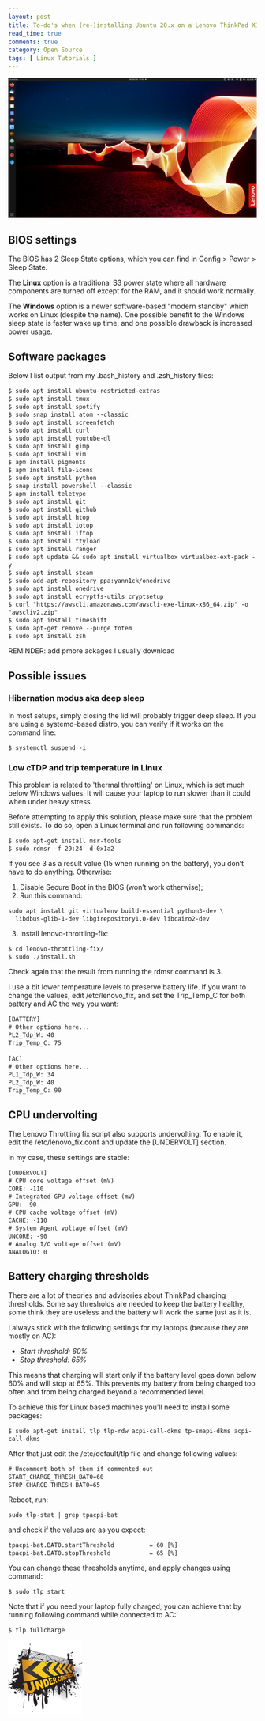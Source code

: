 ```yaml
---
layout: post
title: To-do's when (re-)installing Ubuntu 20.x on a Lenovo ThinkPad X1 Carbon Gen 8
read_time: true
comments: true
category: Open Source 
tags: [ Linux Tutorials ]
---
```


<img src="/assets/groovy-gorilla.png" width="654">

## BIOS settings

The BIOS has 2 Sleep State options, which you can find in Config > Power > Sleep State. 

The **Linux** option is a traditional S3 power state where all hardware components are turned off except for the RAM, and it should work normally. 

The **Windows** option is a newer software-based "modern standby" which works on Linux (despite the name). One possible benefit to the Windows sleep state is faster wake up time, and one possible drawback is increased power usage. 

## Software packages

Below I list output from my .bash_history and .zsh_history files:
```
$ sudo apt install ubuntu-restricted-extras
$ sudo apt install tmux
$ sudo apt install spotify
$ sudo snap install atom --classic
$ sudo apt install screenfetch
$ sudo apt install curl
$ sudo apt install youtube-dl
$ sudo apt install gimp
$ sudo apt install vim
$ apm install pigments
$ apm install file-icons
$ sudo apt install python
$ snap install powershell --classic
$ apm install teletype
$ sudo apt install git
$ sudo apt install github
$ sudo apt install htop
$ sudo apt install iotop
$ sudo apt install iftop
$ sudo apt install ttyload
$ sudo apt install ranger
$ sudo apt update && sudo apt install virtualbox virtualbox-ext-pack -y
$ sudo apt install steam
$ sudo add-apt-repository ppa:yann1ck/onedrive
$ sudo apt install onedrive
$ sudo apt install ecryptfs-utils cryptsetup
$ curl "https://awscli.amazonaws.com/awscli-exe-linux-x86_64.zip" -o "awscliv2.zip"
$ sudo apt install timeshift
$ sudo apt-get remove --purge totem
$ sudo apt install zsh
```
REMINDER: add pmore ackages I usually download

## Possible issues

### Hibernation modus aka deep sleep

In most setups, simply closing the lid will probably trigger deep sleep. If you are using a systemd-based distro, you can verify if it works on the command line:
```
$ systemctl suspend -i
```
### Low cTDP and trip temperature in Linux

This problem is related to 'thermal throttling' on Linux, which is set much below Windows values. It will cause your laptop to run slower than it could when under heavy stress.

Before attempting to apply this solution, please make sure that the problem still exists. To do so, open a Linux terminal and run following commands:
```
$ sudo apt-get install msr-tools
$ sudo rdmsr -f 29:24 -d 0x1a2
```
If you see 3 as a result value (15 when running on the battery), you don’t have to do anything. Otherwise:
1. Disable Secure Boot in the BIOS (won’t work otherwise);
2. Run this command:
```
sudo apt install git virtualenv build-essential python3-dev \
  libdbus-glib-1-dev libgirepository1.0-dev libcairo2-dev
```
3. Install lenovo-throttling-fix:
```
$ cd lenovo-throttling-fix/
$ sudo ./install.sh
```

Check again that the result from running the rdmsr command is 3.

I use a bit lower temperature levels to preserve battery life. If you want to change the values, edit /etc/lenovo_fix, and set the Trip_Temp_C for both battery and AC the way you want:
```
[BATTERY]
# Other options here...
PL2_Tdp_W: 40
Trip_Temp_C: 75

[AC]
# Other options here...
PL1_Tdp_W: 34
PL2_Tdp_W: 40
Trip_Temp_C: 90
```
## CPU undervolting

The Lenovo Throttling fix script also supports undervolting. To enable it, edit the /etc/lenovo_fix.conf and update the [UNDERVOLT] section. 

In my case, these settings are stable:

```
[UNDERVOLT]
# CPU core voltage offset (mV)
CORE: -110
# Integrated GPU voltage offset (mV)
GPU: -90
# CPU cache voltage offset (mV)
CACHE: -110
# System Agent voltage offset (mV)
UNCORE: -90
# Analog I/O voltage offset (mV)
ANALOGIO: 0
```
## Battery charging thresholds

There are a lot of theories and advisories about ThinkPad charging thresholds. 
Some say thresholds are needed to keep the battery healthy, some think they are useless and the battery will work the same just as it is.

I always stick with the following settings for my laptops (because they are mostly on AC):

- *Start threshold: 60%*
- *Stop threshold: 65%*

This means that charging will start only if the battery level goes down below 60% and will stop at 65%. This prevents my battery from being charged too often and from being charged beyond a recommended level.

To achieve this for Linux based machines you'll need to install some packages:

```
$ sudo apt-get install tlp tlp-rdw acpi-call-dkms tp-smapi-dkms acpi-call-dkms
```
After that just edit the /etc/default/tlp file and change following values:
```
# Uncomment both of them if commented out
START_CHARGE_THRESH_BAT0=60
STOP_CHARGE_THRESH_BAT0=65
```
Reboot, run:
```
sudo tlp-stat | grep tpacpi-bat
```
and check if the values are as you expect:
```
tpacpi-bat.BAT0.startThreshold          = 60 [%]
tpacpi-bat.BAT0.stopThreshold           = 65 [%]
```
You can change these thresholds anytime, and apply changes using command:
```
$ sudo tlp start
```
Note that if you need your laptop fully charged, you can achieve that by running following command while connected to AC:
```
$ tlp fullcharge
```
![](/assets/under-construction.png)
